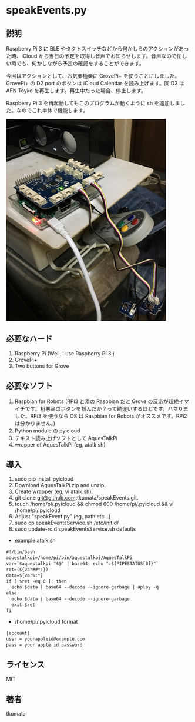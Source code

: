 # speakEvents.py


## 説明
Raspberry Pi 3 に BLE やタクトスイッチなどから何かしらのアクションがあった時、iCloud から当日の予定を取得し音声でお知らせします。音声なので忙しい時でも、何かしながら予定の確認をすることができます。

今回はアクションとして、お気楽極楽に GrovePi+ を使うことにしました。GrovePi+ の D2 port のボタンは iCloud Calendar を読み上げます。同 D3 は AFN Toyko を再生します。再生中だった場合、停止します。

Raspberry Pi 3 を再起動してもこのプログラムが動くように sh を追加しました。なのでこれ単体で機能します。

![the thing](images/IMG_0047.png)


## 必要なハード
1. Raspberry Pi (Well, I use Raspberry Pi 3.)
2. GrovePi+
3. Two buttons for Grove


## 必要なソフト
1. Raspbian for Robots (RPi3 と素の Raspbian だと Grove の反応が超絶イマイチです。粗悪品のボタンを掴んだか？って勘違いするほどです。ハマりました。RPi3 を使うなら OS は Raspbian for Robots がオススメです。RPi2 は分かりません。)
2. Python module の pyicloud
3. テキスト読み上げソフトとして AquesTalkPi
4. wrapper of AquesTalkPi (eg, atalk.sh)


## 導入
1. sudo pip install pyicloud
2. Download AquesTalkPi.zip and unzip.
3. Create wrapper (eg, vi atalk.sh).
4. git clone git@github.com:tkumata/speakEvents.git.
5. touch /home/pi/.pyicloud && chmod 600 /home/pi/.pyicloud && vi /home/pi/.pyicloud
6. Adjust "speakEvent.py" (eg, path etc...)
7. sudo cp speakEventsService.sh /etc/init.d/
8. sudo update-rc.d speakEventsService.sh defaults


- example atalk.sh

```
#!/bin/bash
aquestalkpi=/home/pi/bin/aquestalkpi/AquesTalkPi
var=`$aquestalkpi "$@" | base64; echo ":${PIPESTATUS[0]}"`
ret=(${var##*:})
data=${var%:*}
if [ $ret -eq 0 ]; then
  echo $data | base64 --decode --ignore-garbage | aplay -q
else
  echo $data | base64 --decode --ignore-garbage
  exit $ret
fi
```


- /home/pi/.pyicloud format

```
[account]
user = yourappleid@example.com
pass = your apple id password
```


## ライセンス
MIT


## 著者
tkumata
